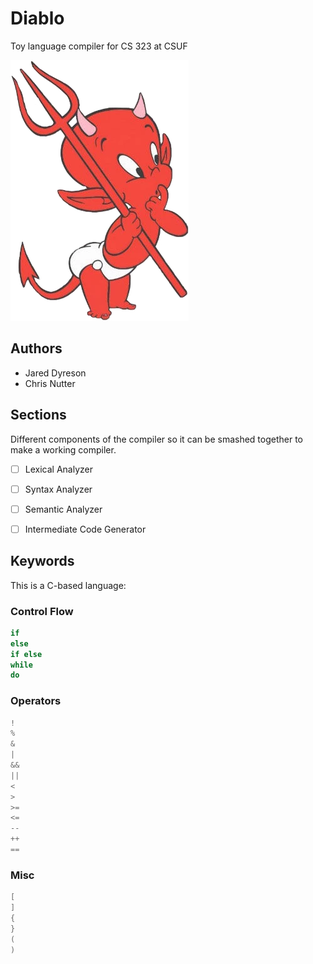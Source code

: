 # Diablo

Toy language compiler for CS 323 at CSUF

![](assets/logo)

## Authors

- Jared Dyreson
- Chris Nutter

## Sections

Different components of the compiler so it can be smashed together to make a working compiler.

- [ ] Lexical Analyzer
- [ ] Syntax Analyzer
- [ ] Semantic Analyzer
- [ ] Intermediate Code Generator


## Keywords

This is a C-based language:

### Control Flow

```c
if
else
if else
while
do
```

### Operators

```c
!
%
&
|
&&
||
<
>
>=
<=
--
++
==
```

### Misc

```c
[
]
{
}
(
)
```
